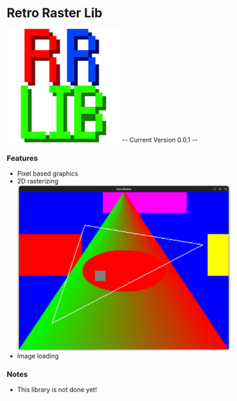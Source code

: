 # Retro Raster Lib
![Library logo](logo256.png)
-- Current Version 0.0.1 --
### Features
- Pixel based graphics
- 2D rasterizing
![Picture of shapes test](images/shapes_demo.png)
- Image loading
### Notes
 - This library is not done yet!

